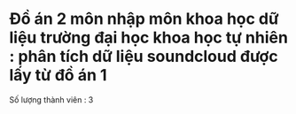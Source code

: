 # Đồ án 2 môn nhập môn khoa học dữ liệu trường đại học khoa học tự nhiên : phân tích dữ liệu soundcloud được lấy từ đồ án 1
Số lượng thành viên : 3 
